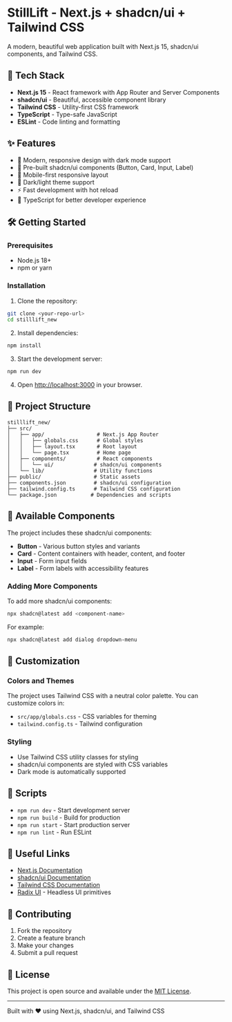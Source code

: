 # StillLift - Next.js + shadcn/ui + Tailwind CSS

A modern, beautiful web application built with Next.js 15, shadcn/ui components, and Tailwind CSS.

## 🚀 Tech Stack

- **Next.js 15** - React framework with App Router and Server Components
- **shadcn/ui** - Beautiful, accessible component library
- **Tailwind CSS** - Utility-first CSS framework
- **TypeScript** - Type-safe JavaScript
- **ESLint** - Code linting and formatting

## ✨ Features

- 🎨 Modern, responsive design with dark mode support
- 🧩 Pre-built shadcn/ui components (Button, Card, Input, Label)
- 📱 Mobile-first responsive layout
- 🌙 Dark/light theme support
- ⚡ Fast development with hot reload
- 🔧 TypeScript for better developer experience

## 🛠️ Getting Started

### Prerequisites

- Node.js 18+ 
- npm or yarn

### Installation

1. Clone the repository:
```bash
git clone <your-repo-url>
cd stilllift_new
```

2. Install dependencies:
```bash
npm install
```

3. Start the development server:
```bash
npm run dev
```

4. Open [http://localhost:3000](http://localhost:3000) in your browser.

## 📁 Project Structure

```
stilllift_new/
├── src/
│   ├── app/                 # Next.js App Router
│   │   ├── globals.css      # Global styles
│   │   ├── layout.tsx       # Root layout
│   │   └── page.tsx         # Home page
│   ├── components/          # React components
│   │   └── ui/             # shadcn/ui components
│   └── lib/                # Utility functions
├── public/                 # Static assets
├── components.json         # shadcn/ui configuration
├── tailwind.config.ts      # Tailwind CSS configuration
└── package.json           # Dependencies and scripts
```

## 🎨 Available Components

The project includes these shadcn/ui components:

- **Button** - Various button styles and variants
- **Card** - Content containers with header, content, and footer
- **Input** - Form input fields
- **Label** - Form labels with accessibility features

### Adding More Components

To add more shadcn/ui components:

```bash
npx shadcn@latest add <component-name>
```

For example:
```bash
npx shadcn@latest add dialog dropdown-menu
```

## 🎯 Customization

### Colors and Themes

The project uses Tailwind CSS with a neutral color palette. You can customize colors in:

- `src/app/globals.css` - CSS variables for theming
- `tailwind.config.ts` - Tailwind configuration

### Styling

- Use Tailwind CSS utility classes for styling
- shadcn/ui components are styled with CSS variables
- Dark mode is automatically supported

## 📝 Scripts

- `npm run dev` - Start development server
- `npm run build` - Build for production
- `npm run start` - Start production server
- `npm run lint` - Run ESLint

## 🔗 Useful Links

- [Next.js Documentation](https://nextjs.org/docs)
- [shadcn/ui Documentation](https://ui.shadcn.com)
- [Tailwind CSS Documentation](https://tailwindcss.com/docs)
- [Radix UI](https://www.radix-ui.com) - Headless UI primitives

## 🤝 Contributing

1. Fork the repository
2. Create a feature branch
3. Make your changes
4. Submit a pull request

## 📄 License

This project is open source and available under the [MIT License](LICENSE).

---

Built with ❤️ using Next.js, shadcn/ui, and Tailwind CSS

